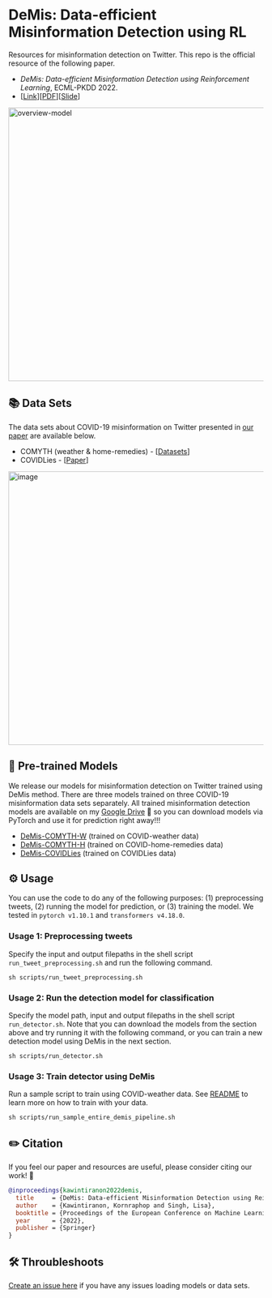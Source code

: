 # DeMis: Data-efficient Misinformation Detection using RL
Resources for misinformation detection on Twitter. This repo is the official resource of the following paper.
- *DeMis: Data-efficient Misinformation Detection using Reinforcement Learning*, ECML-PKDD 2022.
- [[Link](https://doi.org/10.1007/978-3-031-26390-3_14)][[PDF](https://drive.google.com/file/d/1oQL5R5YiaO3Wdj6o7Nqd7BVAN2kSMxN8/view?usp=sharing)][[Slide](https://drive.google.com/file/d/1S9UUctw6rHw28FOk6zv1zaimLojcONIv/view?usp=sharing)]

<img width="540" alt="overview-model" src="https://user-images.githubusercontent.com/15230011/191144467-604bcdd8-a21a-4391-a85e-245225a67c6b.png">

## 📚 Data Sets
The data sets about COVID-19 misinformation on Twitter presented in [our paper](https://doi.org/10.1007/978-3-031-26390-3_14) are available below.

- COMYTH (weather & home-remedies) - [[Datasets](https://portals.mdi.georgetown.edu/public/misinformation-detection)]
- COVIDLies - [[Paper](https://aclanthology.org/2020.nlpcovid19-2.11/)]

<img width="540" alt="image" src="https://user-images.githubusercontent.com/15230011/191144727-37843f6d-67ac-4180-8670-1b39558142fe.png">

## 🚀 Pre-trained Models
We release our models for misinformation detection on Twitter trained using DeMis method. There are three models trained on three COVID-19 misinformation data sets separately. All trained misinformation detection models are available on my [Google Drive](https://drive.google.com/drive/folders/1czX7oh_pvQaYsY3w-RjPZrZEE9v_d8dW?usp=sharing) 🤗 so you can download models via PyTorch and use it for prediction right away!!!

- [DeMis-COMYTH-W](https://drive.google.com/file/d/1x7AAP7aw9KzPtz0JC8T_XYCpV2dFMs9e/view?usp=sharing) (trained on COVID-weather data)
- [DeMis-COMYTH-H](https://drive.google.com/file/d/19n02CFvEbQJ2hRL9noU3vVLCIqY-WtjW/view?usp=sharing) (trained on COVID-home-remedies data)
- [DeMis-COVIDLies](https://drive.google.com/file/d/14Hc5IhYqKI5fxNkLZqgnQ8KwO-waGtSu/view?usp=sharing) (trained on COVIDLies data)

## ⚙️ Usage
You can use the code to do any of the following purposes: (1) preprocessing tweets, (2) running the model for prediction, or (3) training the model. We tested in `pytorch v1.10.1` and `transformers v4.18.0`.

### Usage 1: Preprocessing tweets
Specify the input and output filepaths in the shell script `run_tweet_preprocessing.sh` and run the following command.
```shell
sh scripts/run_tweet_preprocessing.sh
```

### Usage 2: Run the detection model for classification
Specify the model path, input and output filepaths in the shell script `run_detector.sh`. Note that you can download the models from the section above and try running it with the following command, or you can train a new detection model using DeMis in the next section.
```shell
sh scripts/run_detector.sh
```

### Usage 3: Train detector using DeMis
Run a sample script to train using COVID-weather data. See [README](https://github.com/GU-DataLab/misinformation-detection-DeMis/tree/main/scripts#usage-3-train-detector-using-demis) to learn more on how to train with your data.
```shell
sh scripts/run_sample_entire_demis_pipeline.sh
```

## ✏️ Citation
If you feel our paper and resources are useful, please consider citing our work! 🙏
```bibtex
@inproceedings{kawintiranon2022demis,
  title     = {DeMis: Data-efficient Misinformation Detection using Reinforcement Learning},
  author    = {Kawintiranon, Kornraphop and Singh, Lisa},
  booktitle = {Proceedings of the European Conference on Machine Learning and Principles and Practice of Knowledge Discovery in Databases (ECML-PKDD)},
  year      = {2022},
  publisher = {Springer}
}
```

##  🛠 Throubleshoots
[Create an issue here](https://github.com/GU-DataLab/misinformation-detection-DeMis/issues) if you have any issues loading models or data sets.
